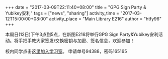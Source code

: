 +++
date = "2017-03-09T22:11:40+08:00"
title = "GPG Sign Party & Yubikey安利"
tags = ["news", "sharing"]
activity_time = "2017-03-12T15:00:00+08:00"
activity_place = "Main Library E216"
author = "htfy96"
+++

本周日(12日)下午3点到5点，在新图E216将举行GPG Sign Party&Yubikey安利活动。将手把手教大家签发/交换密钥与加密、签名信息，欢迎参加！

校内同学点击[这里加入学习室](http://studyroom.lib.sjtu.edu.cn/reserve_plus.asp)。
申请单号94388，密码165165
